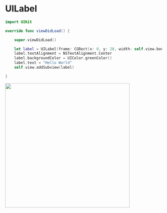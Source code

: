 # UILabel

```swift
import UIKit

override func viewDidLoad() {

    super.viewDidLoad()

    let label = UILabel(frame: CGRect(x: 0, y: 20, width: self.view.bounds.width, height: 21))
    label.textAlignment = NSTextAlignment.Center
    label.backgroundColor = UIColor.greenColor()
    label.text = "Hello World"
    self.view.addSubview(label)

}
```

<a href="http://i.imgur.com/gUpys8C.png"><img src="http://i.imgur.com/gUpys8C.png" height="400"></a>
